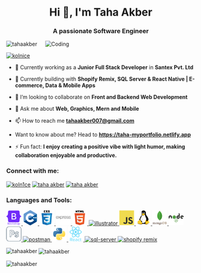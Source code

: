 <h1 align="center">Hi 👋, I'm Taha Akber</h1>
<h3 align="center">A passionate Software Engineer</h3>
<img align="right" alt="Coding" width ="400" src="https://i.pinimg.com/originals/3d/08/e0/3d08e03cb40252526fee2036a67f07f1.gif">

<p align="left"> <img src="https://komarev.com/ghpvc/?username=tahaakber&label=Profile%20views&color=0e75b6&style=flat" alt="tahaakber" /> </p>

<p align="left"> <a href="https://twitter.com/Koln1ce" target="blank"><img src="https://img.shields.io/twitter/follow/kolnice?logo=twitter&style=for-the-badge" alt="kolnice" /></a> </p>

- 🌱 Currently working as a **Junior Full Stack Developer** in **Santex Pvt. Ltd**

- 🌱 Currently building with **Shopify Remix, SQL Server & React Native | E-commerce, Data & Mobile Apps**

- 👯 I’m looking to collaborate on **Front and Backend Web Development**

- 💬 Ask me about **Web, Graphics, Mern and Mobile**

- 📫 How to reach me **tahaakber007@gmail.com**

- Want to know about me? Head to **https://taha-myportfolio.netlify.app**

- ⚡ Fun fact: **I enjoy creating a positive vibe with light humor, making collaboration enjoyable and productive.**

<h3 align="left">Connect with me:</h3>
<p align="left">
<a href="https://twitter.com/Koln1ce" target="blank"><img align="center" src="https://raw.githubusercontent.com/rahuldkjain/github-profile-readme-generator/master/src/images/icons/Social/twitter.svg" alt="koln1ce" height="30" width="40" /></a>
<a href="https://www.linkedin.com/in/taha-akber-006829266/" target="blank"><img align="center" src="https://raw.githubusercontent.com/rahuldkjain/github-profile-readme-generator/master/src/images/icons/Social/linked-in-alt.svg" alt="taha akber" height="30" width="40" /></a>
<a href="https://www.facebook.com/kolnice" target="blank"><img align="center" src="https://raw.githubusercontent.com/rahuldkjain/github-profile-readme-generator/master/src/images/icons/Social/facebook.svg" alt="taha akber" height="30" width="40" /></a>
</p>

<h3 align="left">Languages and Tools:</h3>
<p align="left"> 
  <a href="https://getbootstrap.com" target="_blank" rel="noreferrer"> 
    <img src="https://raw.githubusercontent.com/devicons/devicon/master/icons/bootstrap/bootstrap-plain-wordmark.svg" alt="bootstrap" width="40" height="40"/> 
  </a> 
  <a href="https://www.w3schools.com/cpp/" target="_blank" rel="noreferrer"> 
    <img src="https://raw.githubusercontent.com/devicons/devicon/master/icons/cplusplus/cplusplus-original.svg" alt="cplusplus" width="40" height="40"/> 
  </a> 
  <a href="https://www.w3schools.com/css/" target="_blank" rel="noreferrer"> 
    <img src="https://raw.githubusercontent.com/devicons/devicon/master/icons/css3/css3-original-wordmark.svg" alt="css3" width="40" height="40"/> 
  </a> 
  <a href="https://expressjs.com" target="_blank" rel="noreferrer"> 
    <img src="https://raw.githubusercontent.com/devicons/devicon/master/icons/express/express-original-wordmark.svg" alt="express" width="40" height="40"/> 
  </a> 
  <a href="https://www.w3.org/html/" target="_blank" rel="noreferrer"> 
    <img src="https://raw.githubusercontent.com/devicons/devicon/master/icons/html5/html5-original-wordmark.svg" alt="html5" width="40" height="40"/> 
  </a> 
  <a href="https://www.adobe.com/in/products/illustrator.html" target="_blank" rel="noreferrer"> 
    <img src="https://www.vectorlogo.zone/logos/adobe_illustrator/adobe_illustrator-icon.svg" alt="illustrator" width="40" height="40"/> 
  </a> 
  <a href="https://developer.mozilla.org/en-US/docs/Web/JavaScript" target="_blank" rel="noreferrer"> 
    <img src="https://raw.githubusercontent.com/devicons/devicon/master/icons/javascript/javascript-original.svg" alt="javascript" width="40" height="40"/> 
  </a> 
  <a href="https://www.linux.org/" target="_blank" rel="noreferrer"> 
    <img src="https://raw.githubusercontent.com/devicons/devicon/master/icons/linux/linux-original.svg" alt="linux" width="40" height="40"/> 
  </a> 
  <a href="https://www.mongodb.com/" target="_blank" rel="noreferrer"> 
    <img src="https://raw.githubusercontent.com/devicons/devicon/master/icons/mongodb/mongodb-original-wordmark.svg" alt="mongodb" width="40" height="40"/> 
  </a> 
  <a href="https://nodejs.org" target="_blank" rel="noreferrer"> 
    <img src="https://raw.githubusercontent.com/devicons/devicon/master/icons/nodejs/nodejs-original-wordmark.svg" alt="nodejs" width="40" height="40"/> 
  </a> 
  <a href="https://www.photoshop.com/en" target="_blank" rel="noreferrer"> 
    <img src="https://raw.githubusercontent.com/devicons/devicon/master/icons/photoshop/photoshop-line.svg" alt="photoshop" width="40" height="40"/> 
  </a> 
  <a href="https://postman.com" target="_blank" rel="noreferrer"> 
    <img src="https://www.vectorlogo.zone/logos/getpostman/getpostman-icon.svg" alt="postman" width="40" height="40"/> 
  </a> 
  <a href="https://www.python.org" target="_blank" rel="noreferrer"> 
    <img src="https://raw.githubusercontent.com/devicons/devicon/master/icons/python/python-original.svg" alt="python" width="40" height="40"/> 
  </a> 
  <a href="https://reactjs.org/" target="_blank" rel="noreferrer"> 
    <img src="https://raw.githubusercontent.com/devicons/devicon/master/icons/react/react-original-wordmark.svg" alt="react" width="40" height="40"/> 
  </a> 
  <a href="https://www.microsoft.com/en-us/sql-server" target="_blank" rel="noreferrer">
    <img src="https://www.svgrepo.com/show/303229/microsoft-sql-server-logo.svg" alt="sql-server" width="40" height="40"/>
  </a>
  <a href="https://remix.run" target="_blank" rel="noreferrer">
    <img src="https://raw.githubusercontent.com/remix-run/remix/main/assets/remix-logo.svg" alt="shopify remix" width="40" height="40"/>
  </a>
</p>

<p><img align="left" src="https://github-readme-stats.vercel.app/api/top-langs?username=tahaakber&show_icons=true&locale=en&layout=compact" alt="tahaakber" /></p>

<p>&nbsp;<img align="center" src="https://github-readme-stats.vercel.app/api?username=tahaakber&show_icons=true&locale=en" alt="tahaakber" /></p>

<p><img align="center" src="https://github-readme-streak-stats.herokuapp.com/?user=tahaakber&" alt="tahaakber" /></p>

